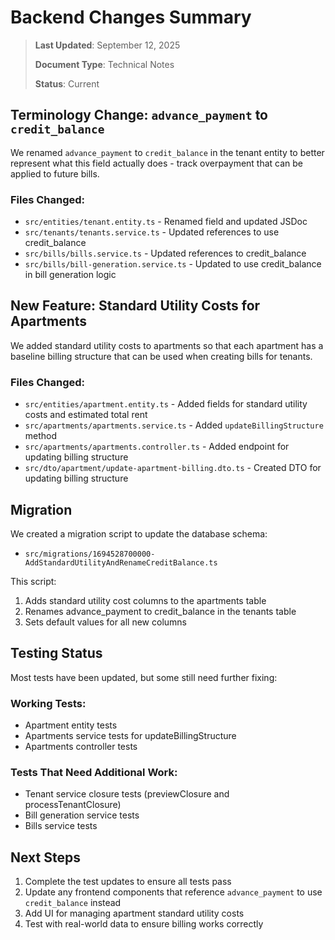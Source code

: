 # Backend Changes Summary

> **Last Updated**: September 12, 2025
>
> **Document Type**: Technical Notes
>
> **Status**: Current

## Terminology Change: `advance_payment` to `credit_balance`

We renamed `advance_payment` to `credit_balance` in the tenant entity to better represent what this field actually does - track overpayment that can be applied to future bills.

### Files Changed:

- `src/entities/tenant.entity.ts` - Renamed field and updated JSDoc
- `src/tenants/tenants.service.ts` - Updated references to use credit_balance
- `src/bills/bills.service.ts` - Updated references to credit_balance
- `src/bills/bill-generation.service.ts` - Updated to use credit_balance in bill generation logic

## New Feature: Standard Utility Costs for Apartments

We added standard utility costs to apartments so that each apartment has a baseline billing structure that can be used when creating bills for tenants.

### Files Changed:

- `src/entities/apartment.entity.ts` - Added fields for standard utility costs and estimated total rent
- `src/apartments/apartments.service.ts` - Added `updateBillingStructure` method
- `src/apartments/apartments.controller.ts` - Added endpoint for updating billing structure
- `src/dto/apartment/update-apartment-billing.dto.ts` - Created DTO for updating billing structure

## Migration

We created a migration script to update the database schema:

- `src/migrations/1694528700000-AddStandardUtilityAndRenameCreditBalance.ts`

This script:

1. Adds standard utility cost columns to the apartments table
2. Renames advance_payment to credit_balance in the tenants table
3. Sets default values for all new columns

## Testing Status

Most tests have been updated, but some still need further fixing:

### Working Tests:

- Apartment entity tests
- Apartments service tests for updateBillingStructure
- Apartments controller tests

### Tests That Need Additional Work:

- Tenant service closure tests (previewClosure and processTenantClosure)
- Bill generation service tests
- Bills service tests

## Next Steps

1. Complete the test updates to ensure all tests pass
2. Update any frontend components that reference `advance_payment` to use `credit_balance` instead
3. Add UI for managing apartment standard utility costs
4. Test with real-world data to ensure billing works correctly
